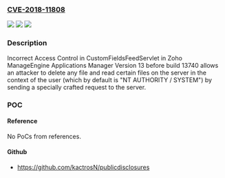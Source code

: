 ### [CVE-2018-11808](https://cve.mitre.org/cgi-bin/cvename.cgi?name=CVE-2018-11808)
![](https://img.shields.io/static/v1?label=Product&message=n%2Fa&color=blue)
![](https://img.shields.io/static/v1?label=Version&message=n%2Fa&color=blue)
![](https://img.shields.io/static/v1?label=Vulnerability&message=n%2Fa&color=brighgreen)

### Description

Incorrect Access Control in CustomFieldsFeedServlet in Zoho ManageEngine Applications Manager Version 13 before build 13740 allows an attacker to delete any file and read certain files on the server in the context of the user (which by default is "NT AUTHORITY / SYSTEM") by sending a specially crafted request to the server.

### POC

#### Reference
No PoCs from references.

#### Github
- https://github.com/kactrosN/publicdisclosures

